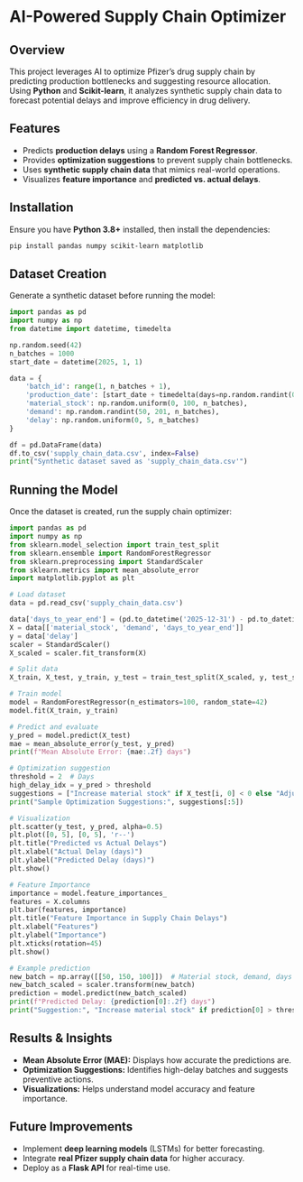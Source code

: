 # AI-Powered Supply Chain Optimizer

## Overview
This project leverages AI to optimize Pfizer’s drug supply chain by predicting production bottlenecks and suggesting resource allocation. Using **Python** and **Scikit-learn**, it analyzes synthetic supply chain data to forecast potential delays and improve efficiency in drug delivery.

## Features
- Predicts **production delays** using a **Random Forest Regressor**.
- Provides **optimization suggestions** to prevent supply chain bottlenecks.
- Uses **synthetic supply chain data** that mimics real-world operations.
- Visualizes **feature importance** and **predicted vs. actual delays**.

## Installation
Ensure you have **Python 3.8+** installed, then install the dependencies:

```bash
pip install pandas numpy scikit-learn matplotlib
```

## Dataset Creation
Generate a synthetic dataset before running the model:

```python
import pandas as pd
import numpy as np
from datetime import datetime, timedelta

np.random.seed(42)
n_batches = 1000
start_date = datetime(2025, 1, 1)

data = {
    'batch_id': range(1, n_batches + 1),
    'production_date': [start_date + timedelta(days=np.random.randint(0, 365)) for _ in range(n_batches)],
    'material_stock': np.random.uniform(0, 100, n_batches),
    'demand': np.random.randint(50, 201, n_batches),
    'delay': np.random.uniform(0, 5, n_batches)
}

df = pd.DataFrame(data)
df.to_csv('supply_chain_data.csv', index=False)
print("Synthetic dataset saved as 'supply_chain_data.csv'")
```

## Running the Model
Once the dataset is created, run the supply chain optimizer:

```python
import pandas as pd
import numpy as np
from sklearn.model_selection import train_test_split
from sklearn.ensemble import RandomForestRegressor
from sklearn.preprocessing import StandardScaler
from sklearn.metrics import mean_absolute_error
import matplotlib.pyplot as plt

# Load dataset
data = pd.read_csv('supply_chain_data.csv')

data['days_to_year_end'] = (pd.to_datetime('2025-12-31') - pd.to_datetime(data['production_date'])).dt.days
X = data[['material_stock', 'demand', 'days_to_year_end']]
y = data['delay']
scaler = StandardScaler()
X_scaled = scaler.fit_transform(X)

# Split data
X_train, X_test, y_train, y_test = train_test_split(X_scaled, y, test_size=0.2, random_state=42)

# Train model
model = RandomForestRegressor(n_estimators=100, random_state=42)
model.fit(X_train, y_train)

# Predict and evaluate
y_pred = model.predict(X_test)
mae = mean_absolute_error(y_test, y_pred)
print(f"Mean Absolute Error: {mae:.2f} days")

# Optimization suggestion
threshold = 2  # Days
high_delay_idx = y_pred > threshold
suggestions = ["Increase material stock" if X_test[i, 0] < 0 else "Adjust schedule" for i in range(len(y_pred)) if high_delay_idx[i]]
print("Sample Optimization Suggestions:", suggestions[:5])

# Visualization
plt.scatter(y_test, y_pred, alpha=0.5)
plt.plot([0, 5], [0, 5], 'r--')
plt.title("Predicted vs Actual Delays")
plt.xlabel("Actual Delay (days)")
plt.ylabel("Predicted Delay (days)")
plt.show()

# Feature Importance
importance = model.feature_importances_
features = X.columns
plt.bar(features, importance)
plt.title("Feature Importance in Supply Chain Delays")
plt.xlabel("Features")
plt.ylabel("Importance")
plt.xticks(rotation=45)
plt.show()

# Example prediction
new_batch = np.array([[50, 150, 100]])  # Material stock, demand, days to year-end
new_batch_scaled = scaler.transform(new_batch)
prediction = model.predict(new_batch_scaled)
print(f"Predicted Delay: {prediction[0]:.2f} days")
print("Suggestion:", "Increase material stock" if prediction[0] > threshold else "No action needed")
```

## Results & Insights
- **Mean Absolute Error (MAE):** Displays how accurate the predictions are.
- **Optimization Suggestions:** Identifies high-delay batches and suggests preventive actions.
- **Visualizations:** Helps understand model accuracy and feature importance.

## Future Improvements
- Implement **deep learning models** (LSTMs) for better forecasting.
- Integrate **real Pfizer supply chain data** for higher accuracy.
- Deploy as a **Flask API** for real-time use.

